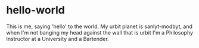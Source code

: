 # hello-world
This is me, saying 'hello' to the world.
My urbit planet is sanlyt-modbyt, and when I'm not banging my head against the wall that is urbit I'm a Philosophy Instructor at a University and a Bartender.
